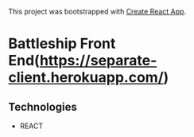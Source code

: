 This project was bootstrapped with [Create React App](https://github.com/facebook/create-react-app).

# Battleship Front End(https://separate-client.herokuapp.com/)

## Technologies

- REACT
